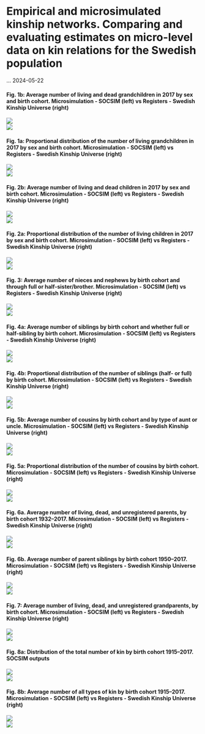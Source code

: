 Empirical and microsimulated kinship networks. Comparing and evaluating
estimates on micro-level data on kin relations for the Swedish
population
================
…
2024-05-22

#### Fig. 1b: Average number of living and dead grandchildren in 2017 by sex and birth cohort. Microsimulation - SOCSIM (left) vs Registers - Swedish Kinship Universe (right)

<img src="3_Compare_Figures_files/figure-gfm/unnamed-chunk-2-1.png" style="display: block; margin: auto;" /><img src="3_Compare_Figures_files/figure-gfm/unnamed-chunk-2-2.png" style="display: block; margin: auto;" />

#### Fig. 1a: Proportional distribution of the number of living grandchildren in 2017 by sex and birth cohort. Microsimulation - SOCSIM (left) vs Registers - Swedish Kinship Universe (right)

<img src="3_Compare_Figures_files/figure-gfm/unnamed-chunk-3-1.png" style="display: block; margin: auto;" /><img src="3_Compare_Figures_files/figure-gfm/unnamed-chunk-3-2.png" style="display: block; margin: auto;" />

#### Fig. 2b: Average number of living and dead children in 2017 by sex and birth cohort. Microsimulation - SOCSIM (left) vs Registers - Swedish Kinship Universe (right)

<img src="3_Compare_Figures_files/figure-gfm/unnamed-chunk-4-1.png" style="display: block; margin: auto;" /><img src="3_Compare_Figures_files/figure-gfm/unnamed-chunk-4-2.png" style="display: block; margin: auto;" />

#### Fig. 2a: Proportional distribution of the number of living children in 2017 by sex and birth cohort. Microsimulation - SOCSIM (left) vs Registers - Swedish Kinship Universe (right)

<img src="3_Compare_Figures_files/figure-gfm/unnamed-chunk-5-1.png" style="display: block; margin: auto;" /><img src="3_Compare_Figures_files/figure-gfm/unnamed-chunk-5-2.png" style="display: block; margin: auto;" />

#### Fig. 3: Average number of nieces and nephews by birth cohort and through full or half-sister/brother. Microsimulation - SOCSIM (left) vs Registers - Swedish Kinship Universe (right)

<img src="3_Compare_Figures_files/figure-gfm/unnamed-chunk-6-1.png" style="display: block; margin: auto;" /><img src="3_Compare_Figures_files/figure-gfm/unnamed-chunk-6-2.png" style="display: block; margin: auto;" />

#### Fig. 4a: Average number of siblings by birth cohort and whether full or half-sibling by birth cohort. Microsimulation - SOCSIM (left) vs Registers - Swedish Kinship Universe (right)

<img src="3_Compare_Figures_files/figure-gfm/unnamed-chunk-7-1.png" style="display: block; margin: auto;" /><img src="3_Compare_Figures_files/figure-gfm/unnamed-chunk-7-2.png" style="display: block; margin: auto;" />

#### Fig. 4b: Proportional distribution of the number of siblings (half- or full) by birth cohort. Microsimulation - SOCSIM (left) vs Registers - Swedish Kinship Universe (right)

<img src="3_Compare_Figures_files/figure-gfm/unnamed-chunk-8-1.png" style="display: block; margin: auto;" /><img src="3_Compare_Figures_files/figure-gfm/unnamed-chunk-8-2.png" style="display: block; margin: auto;" />

#### Fig. 5b: Average number of cousins by birth cohort and by type of aunt or uncle. Microsimulation - SOCSIM (left) vs Registers - Swedish Kinship Universe (right)

<img src="3_Compare_Figures_files/figure-gfm/unnamed-chunk-9-1.png" style="display: block; margin: auto;" /><img src="3_Compare_Figures_files/figure-gfm/unnamed-chunk-9-2.png" style="display: block; margin: auto;" />

#### Fig. 5a: Proportional distribution of the number of cousins by birth cohort. Microsimulation - SOCSIM (left) vs Registers - Swedish Kinship Universe (right)

<img src="3_Compare_Figures_files/figure-gfm/unnamed-chunk-10-1.png" style="display: block; margin: auto;" /><img src="3_Compare_Figures_files/figure-gfm/unnamed-chunk-10-2.png" style="display: block; margin: auto;" />

#### Fig. 6a. Average number of living, dead, and unregistered parents, by birth cohort 1932–2017. Microsimulation - SOCSIM (left) vs Registers - Swedish Kinship Universe (right)

<img src="3_Compare_Figures_files/figure-gfm/unnamed-chunk-11-1.png" style="display: block; margin: auto;" /><img src="3_Compare_Figures_files/figure-gfm/unnamed-chunk-11-2.png" style="display: block; margin: auto;" />

#### Fig. 6b. Average number of parent siblings by birth cohort 1950–2017. Microsimulation - SOCSIM (left) vs Registers - Swedish Kinship Universe (right)

<img src="3_Compare_Figures_files/figure-gfm/unnamed-chunk-12-1.png" style="display: block; margin: auto;" /><img src="3_Compare_Figures_files/figure-gfm/unnamed-chunk-12-2.png" style="display: block; margin: auto;" />

#### Fig. 7: Average number of living, dead, and unregistered grandparents, by birth cohort. Microsimulation - SOCSIM (left) vs Registers - Swedish Kinship Universe (right)

<img src="3_Compare_Figures_files/figure-gfm/unnamed-chunk-13-1.png" style="display: block; margin: auto;" /><img src="3_Compare_Figures_files/figure-gfm/unnamed-chunk-13-2.png" style="display: block; margin: auto;" />

#### Fig. 8a: Distribution of the total number of kin by birth cohort 1915–2017. SOCSIM outputs

<img src="3_Compare_Figures_files/figure-gfm/unnamed-chunk-14-1.png" style="display: block; margin: auto;" /><img src="3_Compare_Figures_files/figure-gfm/unnamed-chunk-14-2.png" style="display: block; margin: auto;" />

#### Fig. 8b: Average number of all types of kin by birth cohort 1915–2017. Microsimulation - SOCSIM (left) vs Registers - Swedish Kinship Universe (right)

<img src="3_Compare_Figures_files/figure-gfm/unnamed-chunk-15-1.png" style="display: block; margin: auto;" /><img src="3_Compare_Figures_files/figure-gfm/unnamed-chunk-15-2.png" style="display: block; margin: auto;" />
